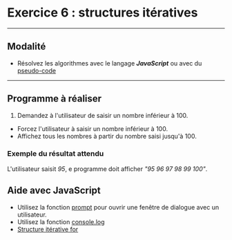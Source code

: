 # Exercice 6 : structures itératives

---

## Modalité

- Résolvez les algorithmes avec le langage ***JavaScript*** ou avec du [pseudo-code](https://info.blaisepascal.fr/pseudo-code/)

---

## Programme à réaliser

1. Demandez à l'utilisateur de saisir un nombre inférieur à 100.
- Forcez l'utilisateur à saisir un nombre inférieur à 100.
- Affichez tous les nombres à partir du nombre saisi jusqu'à 100.

### Exemple du résultat attendu

L'utilisateur saisit *95*,  e programme doit afficher *"95 96 97 98 99 100"*.

## Aide avec JavaScript

- Utilisez la fonction [prompt](https://developer.mozilla.org/fr/docs/Web/API/Window/prompt) pour ouvrir une fenêtre de dialogue avec un utilisateur.
- Utilisez la fonction [console.log](https://developer.mozilla.org/fr/docs/Web/API/console/log_static)
- [Structure itérative for](https://developer.mozilla.org/fr/docs/Web/JavaScript/Reference/Statements/for)
